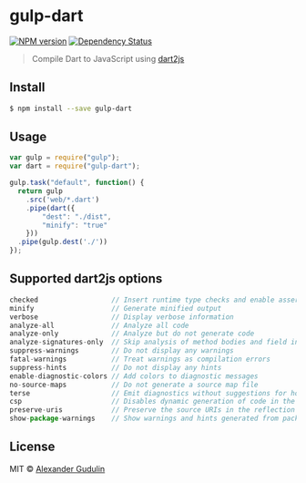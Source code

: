 # gulp-dart

[![NPM version][npm-image]][npm-url]
[![Dependency Status][depstat-image]][depstat-url]

> Compile Dart to JavaScript using [dart2js](https://www.dartlang.org/tools/dart2js/)


## Install

```sh
$ npm install --save gulp-dart
```


## Usage

```js
var gulp = require("gulp");
var dart = require("gulp-dart");

gulp.task("default", function() {
  return gulp
    .src('web/*.dart')
    .pipe(dart({
        "dest": "./dist",
        "minify": "true"
    }))
  .pipe(gulp.dest('./'))
});
```

## Supported dart2js options
```js
checked                  // Insert runtime type checks and enable assertions (checked mode)
minify                   // Generate minified output
verbose                  // Display verbose information
analyze-all              // Analyze all code
analyze-only             // Analyze but do not generate code
analyze-signatures-only  // Skip analysis of method bodies and field initializers
suppress-warnings        // Do not display any warnings
fatal-warnings           // Treat warnings as compilation errors
suppress-hints           // Do not display any hints
enable-diagnostic-colors // Add colors to diagnostic messages
no-source-maps           // Do not generate a source map file
terse                    // Emit diagnostics without suggestions for how to get rid of the diagnosed problems
csp                      // Disables dynamic generation of code in the generated output
preserve-uris            // Preserve the source URIs in the reflection data
show-package-warnings    // Show warnings and hints generated from packages
```

## License

MIT © [Alexander Gudulin](http://gudulin.com)

[npm-url]: https://npmjs.org/package/gulp-dart
[npm-image]: https://img.shields.io/npm/v/gulp-dart.svg?style=flat-square

[depstat-url]: https://david-dm.org/agudulin/gulp-dart
[depstat-image]: https://david-dm.org/agudulin/gulp-dart.svg?style=flat-square
